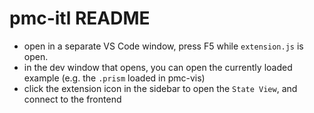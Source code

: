 # pmc-itl README
- open in a separate VS Code window, press F5 while `extension.js` is open. 
- in the dev window that opens, you can open the currently loaded example (e.g. the `.prism` loaded in pmc-vis)
- click the extension icon in the sidebar to open the `State View`, and connect to the frontend
